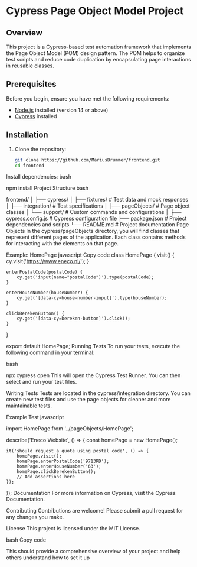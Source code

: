 # Cypress Page Object Model Project

## Overview

This project is a Cypress-based test automation framework that implements the Page Object Model (POM) design pattern. The POM helps to organize test scripts and reduce code duplication by encapsulating page interactions in reusable classes.

## Prerequisites

Before you begin, ensure you have met the following requirements:

- [Node.js](https://nodejs.org/) installed (version 14 or above)
- [Cypress](https://www.cypress.io/) installed

## Installation

1. Clone the repository:
   ```bash
   git clone https://github.com/MariusBrummer/frontend.git
   cd frontend
Install dependencies:
bash

npm install
Project Structure
bash

frontend/
│
├── cypress/
│   ├── fixtures/         # Test data and mock responses
│   ├── integration/      # Test specifications
│   ├── pageObjects/      # Page object classes
│   └── support/          # Custom commands and configurations
│
├── cypress.config.js     # Cypress configuration file
├── package.json           # Project dependencies and scripts
└── README.md              # Project documentation
Page Objects
In the cypress/pageObjects directory, you will find classes that represent different pages of the application. Each class contains methods for interacting with the elements on that page.

Example: HomePage
javascript
Copy code
class HomePage {
    visit() {
        cy.visit('https://www.eneco.nl/');
    }

    enterPostalCode(postalCode) {
        cy.get('input[name="postalCode"]').type(postalCode);
    }

    enterHouseNumber(houseNumber) {
        cy.get('[data-cy=house-number-input]').type(houseNumber);
    }

    clickBerekenButton() {
        cy.get('[data-cy=bereken-button]').click();
    }
}

export default HomePage;
Running Tests
To run your tests, execute the following command in your terminal:

bash

npx cypress open
This will open the Cypress Test Runner. You can then select and run your test files.

Writing Tests
Tests are located in the cypress/integration directory. You can create new test files and use the page objects for cleaner and more maintainable tests.

Example Test
javascript

import HomePage from '../pageObjects/HomePage';

describe('Eneco Website', () => {
    const homePage = new HomePage();

    it('should request a quote using postal code', () => {
        homePage.visit();
        homePage.enterPostalCode('9713RD');
        homePage.enterHouseNumber('63');
        homePage.clickBerekenButton();
        // Add assertions here
    });
});
Documentation
For more information on Cypress, visit the Cypress Documentation.

Contributing
Contributions are welcome! Please submit a pull request for any changes you make.

License
This project is licensed under the MIT License.

bash
Copy code

This should provide a comprehensive overview of your project and help others understand how to set it up
